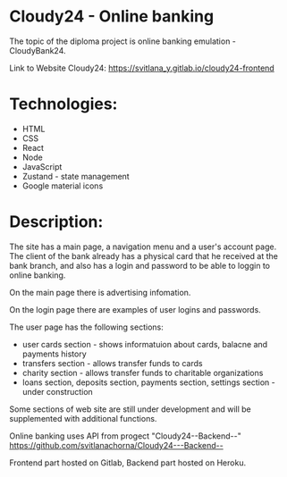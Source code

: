 # Cloudy24 - Online banking
The topic of the diploma project is online banking emulation - CloudyBank24.

Link to Website Cloudy24: https://svitlana_y.gitlab.io/cloudy24-frontend

# Technologies: 
 * HTML
 * CSS
 * React
 * Node
 * JavaScript
 * Zustand - state management
 * Google material icons
 
# Description:
The site has a main page, a navigation menu and a user's account page. The client of the bank already has a physical card that he received at the bank branch, and also has a login and password to be able to loggin to online banking.  

On the main page there is advertising infomation.

On the login page there are examples of user logins and passwords.

The user page has the following sections: 
  * user cards section - shows informatuion about cards, balacne and payments history
  * transfers section - allows transfer funds to cards
  * charity section - allows transfer funds to charitable organizations
  * loans section, deposits section, payments section, settings section - under construction
  
Some sections of web site are still under development and will be supplemented with additional functions.

Online banking uses API from progect "Cloudy24--Backend--" https://github.com/svitlanachorna/Cloudy24---Backend--

Frontend part hosted on Gitlab, Backend part hosted on Heroku.
